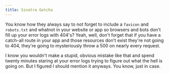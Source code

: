```yaml
---
title: Sinatra Gotcha
---
```


You know how they always say to not forget to include a `favicon` and `robots.txt` and whatnot in your website or app so browsers and bots don't fill up your error logs with 404's? Yeah, well, don't forget that if you have a catch-all route in your app and those resources don't exist they're not going to 404, they're going to mysteriously throw a 500 on nearly every request.

I know you wouldn't make a stupid, obvious mistake like that and spend twenty minutes staring at your error logs trying to figure out what the hell is going on. But I figured I should mention it anyways. You know, just in case.
